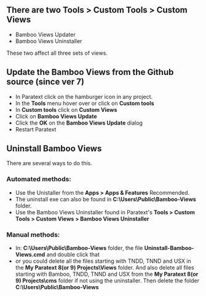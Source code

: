 
## There are two **Tools > Custom Tools > Custom Views**
- Bamboo Views Updater
- Bamboo Views Uninstaller

These two affect all three sets of views.

## Update the Bamboo Views from the Github source (since ver 7)<a id="update"></a>
- In Paratext click on the hamburger icon in any project.
- In the **Tools** menu hover over or click on **Custom tools**
- In  **Custom tools** click on **Custom Views**
- Click on **Bamboo Views Update**
- Click the **OK** on the **Bamboo Views Update** dialog
- Restart Paratext

## Uninstall Bamboo Views<a id="uninstall"></a>

There are several ways to do this.

### Automated methods:
- Use the Unistaller from the **Apps > Apps & Features** Recommended.
- The uninstall exe can also be found in **C:\Users\Public\Bamboo-Views** folder.
- Use the Bamboo Views Uninstaller found in Paratext's **Tools > Custom Tools > Custom Views > Bamboo Views Uninstaller**


### Manual methods:
- In: **C:\Users\Public\Bamboo-Views** folder, the file **Uninstall-Bamboo-Views.cmd** and double click that 
- or you could delete all the files starting with TNDD, TNND and USX in the **My Paratext 8(or 9) Projects\Views** folder. And also delete all files starting with Bamboo, TNDD, TNND and USX from the **My Paratext 8(or 9) Projects\cms** folder if not using the uninstaller. Then delete the folder **C:\Users\Public\Bamboo-Views**

